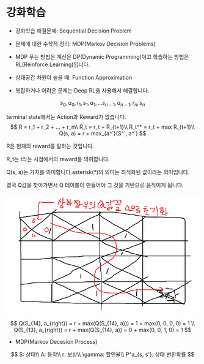 # 강화학습

-  강화학습 해결문제: Sequential Decision Problem

- 문제에 대한 수학적 정리: MDP(Markov Decision Problems)

- MDP 푸는 방법은 계산은 DP(Dynamic Programming)이고 학습하는 방법은 RL(Reinforce Learning)입니다.

- 상태공간 차원이 높을 때: Function Approximation

- 복잡하거나 어려운 문제는 Deep RL을 사용해서 해결합니다.


$$
s_0, a_0, r_1, s_1, a_1, ... s_{n-1}, a_{n-1}, r_n, s_n
$$


terminal state에서는 Action과 Reward가 없습니다.
$$
R = r_1 + r_2 + ... + r_n\\
R_t = r_t + R_{t+1}\\
R_t^* = r_t + max R_{t+1}\\
Q(s, a) = r + max_{a^`}(S^`, a^`)
$$


R은 현재의 reward를 말하는 것입니다.

R_t는 t라는 시점에서의 reward를 의미합니다.

Q(s, a)는 가치를 의미합니다.asterisk(*)의 의미는 최적화된 값이라는 의미입니다.

결국 Q값을 찾아가면서 Q 테이블이 만들어야 그 것을 기반으로 움직이게 됩니다.

![1569466987578](2019-09-26.assets/1569466987578.png)


$$
Q(S_{14}, a_{right}) = r + max(Q(S_{14}, a))) = 1 + max(0, 0, 0, 0) = 1 \\
Q(S_{13}, a_{right}) = r + max(Q(S_{14}, a)) = 0 + max(0, 0, 1, 0) = 1
$$


- MDP(Markov Decesion Process)

$$
S: 상태\\
A: 동작\\
r: 보상\\
\gamma: 할인율\\
P^a_{s, s'}: 상태 변환확률
$$